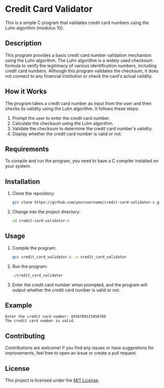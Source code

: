 # Credit Card Validator

This is a simple C program that validates credit card numbers using the Luhn algorithm (modulus 10).


## Description

This program provides a basic credit card number validation mechanism using the Luhn algorithm. The Luhn algorithm is a widely used checksum formula to verify the legitimacy of various identification numbers, including credit card numbers. Although this program validates the checksum, it does not connect to any financial institution or check the card's actual validity.

## How it Works

The program takes a credit card number as input from the user and then checks its validity using the Luhn algorithm. It follows these steps:

1. Prompt the user to enter the credit card number.
2. Calculate the checksum using the Luhn algorithm.
3. Validate the checksum to determine the credit card number's validity.
4. Display whether the credit card number is valid or not.

## Requirements

To compile and run the program, you need to have a C compiler installed on your system.

## Installation

1. Clone the repository:

   ```bash
   git clone https://github.com/yourusername/credit-card-validator-c.git
   ```

2. Change into the project directory:

   ```bash
   cd credit-card-validator-c
   ```

## Usage

1. Compile the program:

   ```bash
   gcc credit_card_validator.c -o credit_card_validator
   ```

2. Run the program:

   ```bash
   ./credit_card_validator
   ```

3. Enter the credit card number when prompted, and the program will output whether the credit card number is valid or not.

## Example

```
Enter the credit card number: 4556789123456789
The credit card number is valid.
```

## Contributing

Contributions are welcome! If you find any issues or have suggestions for improvements, feel free to open an issue or create a pull request.

## License

This project is licensed under the [MIT License](LICENSE).
```
